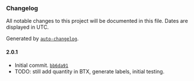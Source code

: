 ### Changelog

All notable changes to this project will be documented in this file. Dates are displayed in UTC.

Generated by [`auto-changelog`](https://github.com/CookPete/auto-changelog).

#### 2.0.1

- Initial commit. [`bb6da91`](https://github.com/UtahGooner/po-labels/commit/bb6da914591e05b22a66ca1f4225b00a20226ec2)
- TODO: still add quantity in BTX, generate labels, initial testing.
